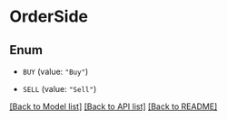 # OrderSide

## Enum


* `BUY` (value: `"Buy"`)

* `SELL` (value: `"Sell"`)


[[Back to Model list]](../README.md#documentation-for-models) [[Back to API list]](../README.md#documentation-for-api-endpoints) [[Back to README]](../README.md)


